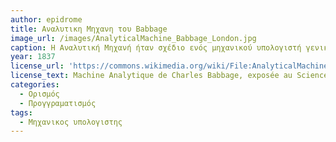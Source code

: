 ```yaml
---
author: epidrome
title: Αναλυτικη Μηχανη του Babbage
image_url: /images/AnalyticalMachine_Babbage_London.jpg
caption: Η Αναλυτική Μηχανή ήταν σχέδιο ενός μηχανικού υπολογιστή γενικής χρήσης από τον Βρετανό μαθηματικό Τσαρλς Μπάμπατζ, το οποίο αποτελεί σημαντικό βήμα στην ιστορία των υπολογιστών. Μπορούσε να προγραμματιστεί με τη χρήση διάτρητων καρτών. Δεν ήταν μία μοναδική φυσική μηχανή, αλλά μία ακολουθία από σχέδια που έφτιαχνε ο Μπάμπατζ μέχρι και το θάνατο του το 1871.
year: 1837
license_url: 'https://commons.wikimedia.org/wiki/File:AnalyticalMachine_Babbage_London.jpg'
license_text: Machine Analytique de Charles Babbage, exposée au Science Museum de Londres (Mai 2009)
categories:
  - Ορισμός 
  - Προγγραματισμός
tags: 
  - Μηχανικος υπολογιστης 
---
```

